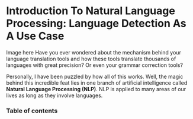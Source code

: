 # Introduction To Natural Language Processing: Language Detection As A Use Case
Image here
Have you ever wondered about the mechanism behind your language translation tools and how these tools translate thousands of languages with great precision? Or even your grammar correction tools?

Personally, I have been puzzled by how all of this works. Well, the magic behind this incredible feat lies in one branch of artificial intelligence called **Natural Language Processing (NLP)**. NLP is applied to many areas of our lives as long as they involve languages.
### Table of contents
